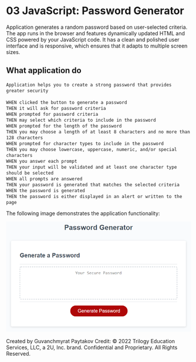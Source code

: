 # 03 JavaScript: Password Generator

Application generates a random password based on user-selected criteria. The app runs in the browser and features dynamically updated HTML and CSS powered by your JavaScript code. It has a clean and polished user interface and is responsive, which ensures that it adapts to multiple screen sizes.

## What application do

```
Application helps you to create a strong password that provides greater security

WHEN clicked the button to generate a password
THEN it will ask for password criteria
WHEN prompted for password criteria
THEN may select which criteria to include in the password
WHEN prompted for the length of the password
THEN you may choose a length of at least 8 characters and no more than 128 characters
WHEN prompted for character types to include in the password
THEN you may choose lowercase, uppercase, numeric, and/or special characters
WHEN you answer each prompt
THEN your input will be validated and at least one character type should be selected
WHEN all prompts are answered
THEN your password is generated that matches the selected criteria
WHEN the password is generated
THEN the password is either displayed in an alert or written to the page
```

The following image demonstrates the application functionality:

![An app window with the label Password Generator, an input field labeled Your Secure Password, and a Generate Password button.](./assets/images/03-javascript-homework-demo.png)

Created by Guvanchmyrat Paytakov
Credit: © 2022 Trilogy Education Services, LLC, a 2U, Inc. brand. Confidential and Proprietary. All Rights Reserved.
